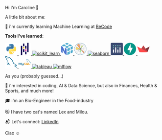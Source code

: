 Hi I'm Caroline :wave: 

A little bit about me:

🎒 i'm currently learning Machine Learning at [BeCode]([https://becode.org/all-trainings/pedagogical-framework-ai-data-science/])

**Tools I've learned:**

<p align="left">
<a href="https://www.python.org/" target="_blank" rel="noreferrer"> 
  <img src="https://raw.githubusercontent.com/devicons/devicon/master/icons/python/python-original.svg" alt="python" width="40" height="40"/> 
</a>
  
<a href="https://pandas.pydata.org/" target="_blank" rel="noreferrer"> 
  <img src="https://raw.githubusercontent.com/devicons/devicon/2ae2a900d2f041da66e950e4d48052658d850630/icons/pandas/pandas-original.svg" alt="pandas" width="40" height="40"/> 
</a>
  
<a href="https://scikit-learn.org/" target="_blank" rel="noreferrer">
  <img src="https://upload.wikimedia.org/wikipedia/commons/0/05/Scikit_learn_logo_small.svg" alt="scikit_learn" width="40" height="40"/>
</a>
  
<a href="https://numpy.org/" target="_blank" rel="noreferrer">
  <img src="https://raw.githubusercontent.com/devicons/devicon/master/icons/numpy/numpy-original.svg" alt="numpy" width="40" height="40"/> 
</a>

<a href="https://matplotlib.org/" target="_blank" rel="noreferrer"> 
  <img src="https://raw.githubusercontent.com/devicons/devicon/master/icons/matplotlib/matplotlib-original.svg" alt="matplotlib" width="40" height="40"/> 
</a>

<a href="https://seaborn.pydata.org/" target="_blank" rel="noreferrer"> 
  <img src="https://seaborn.pydata.org/_images/logo-mark-lightbg.svg" alt="seaborn" width="40" height="40"/>
</a>
  
<a href="https://plotly.com/" target="_blank" rel="noreferrer">
  <img src="https://raw.githubusercontent.com/devicons/devicon/master/icons/plotly/plotly-original.svg" alt="plotly" width="40" height="40"/> 
</a>

<a href="https://fastapi.tiangolo.com/" target="_blank" rel="noreferrer">
  <img src="https://raw.githubusercontent.com/devicons/devicon/master/icons/fastapi/fastapi-original.svg" alt="fastapi" width="40" height="40"/>
</a>


<a href="https://streamlit.io/" target="_blank" rel="noreferrer">
  <img src="https://raw.githubusercontent.com/devicons/devicon/master/icons/streamlit/streamlit-original.svg" alt="streamlit" width="40" height="40"/>
</a>

<a href="https://www.mysql.com/" target="_blank" rel="noreferrer">
  <img src="https://raw.githubusercontent.com/devicons/devicon/master/icons/mysql/mysql-original.svg" alt="mysql" width="40" height="40"/>
</a>

<a href="https://www.w3schools.com/sql/" target="_blank" rel="noreferrer">
  <img src="https://raw.githubusercontent.com/devicons/devicon/master/icons/mysql/mysql-original-wordmark.svg" alt="sql" width="40" height="40"/>
</a>

<a href="https://www.tableau.com/" target="_blank" rel="noreferrer">
  <img src="https://cdn.worldvectorlogo.com/logos/tableau-software.svg" alt="tableau" width="40" height="40"/>
</a>

<a href="https://mlflow.org/" target="_blank" rel="noreferrer">
  <img src="https://mlflow.org/docs/latest/_static/MLflow-logo-final-black.png" alt="mlflow" width="40" height="40"/>
</a>

</p>


As you (probably guessed...)

👀 i'm interested in coding, AI & Data Science, but also in Finances, Health & Sports, and much more!

🎓 i'm an Bio-Engineer in the Food-industry

😻 I have two cat's named Lex and Milou.

📬 Let's connect: [LinkedIn]([https://www.linkedin.com/in/caroline-van-hoeke/])




Ciao :relaxed: 
